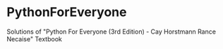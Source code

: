# PythonForEveryone
Solutions of "Python For Everyone (3rd Edition) - Cay Horstmann 
Rance Necaise" Textbook
